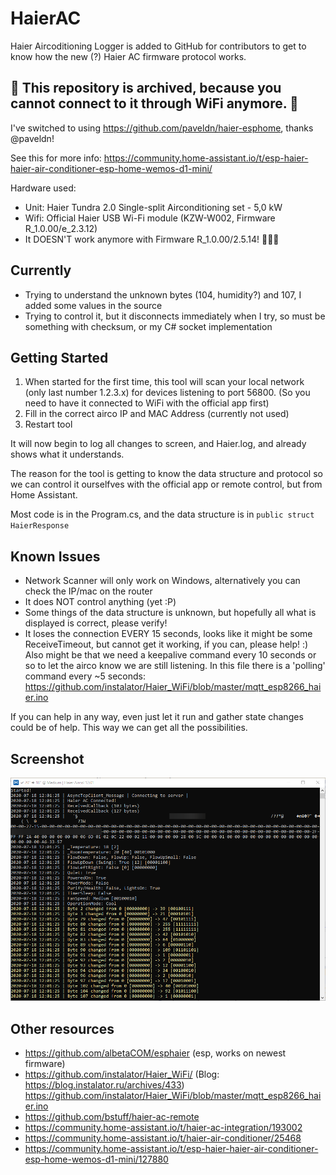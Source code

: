 # HaierAC
Haier Aircoditioning Logger is added to GitHub for contributors to get to know how the new (?) Haier AC firmware protocol works.

## 🚨 This repository is archived, because you cannot connect to it through WiFi anymore. 🚨

I've switched to using https://github.com/paveldn/haier-esphome, thanks @paveldn!

See this for more info:
https://community.home-assistant.io/t/esp-haier-haier-air-conditioner-esp-home-wemos-d1-mini/

Hardware used:
* Unit: Haier Tundra 2.0 Single-split Airconditioning set - 5,0 kW
* Wifi: Official Haier USB Wi-Fi module (KZW-W002, Firmware R_1.0.00/e_2.3.12)
* It DOESN'T work anymore with Firmware R_1.0.00/2.5.14! 🤬🤬🤬

## Currently

* Trying to understand the unknown bytes (104, humidity?) and 107, I added some values in the source
* Trying to control it, but it disconnects immediately when I try, so must be something with checksum, or my C# socket implementation

## Getting Started

1. When started for the first time, this tool will scan your local network (only last number 1.2.3.x) for devices listening to port 56800. (So you need to have it connected to WiFi with the official app first)
2. Fill in the correct airco IP and MAC Address (currently not used)
3. Restart tool

It will now begin to log all changes to screen, and Haier.log, and already shows what it understands.

The reason for the tool is getting to know the data structure and protocol so we can control it ourselfves with the official app or remote control, but from Home Assistant.

Most code is in the Program.cs, and the data structure is in `public struct HaierResponse`

## Known Issues

* Network Scanner will only work on Windows, alternatively you can check the IP/mac on the router
* It does NOT control anything (yet :P)
* Some things of the data structure is unknown, but hopefully all what is displayed is correct, please verify!
* It loses the connection EVERY 15 seconds, looks like it might be some ReceiveTimeout, but cannot get it working, if you can, please help! :) Also might be that we need a keepalive command every 10 seconds or so to let the airco know we are still listening. In this file there is a 'polling' command every ~5 seconds: https://github.com/instalator/Haier_WiFi/blob/master/mqtt_esp8266_haier.ino

If you can help in any way, even just let it run and gather state changes could be of help. This way we can get all the possibilities.

## Screenshot

![Screenshot](Screenshot01.png)

## Other resources

* https://github.com/albetaCOM/esphaier (esp, works on newest firmware)
* https://github.com/instalator/Haier_WiFi/ (Blog: https://blog.instalator.ru/archives/433)
  https://github.com/instalator/Haier_WiFi/blob/master/mqtt_esp8266_haier.ino
* https://github.com/bstuff/haier-ac-remote
* https://community.home-assistant.io/t/haier-ac-integration/193002
* https://community.home-assistant.io/t/haier-air-conditioner/25468
* https://community.home-assistant.io/t/esp-haier-haier-air-conditioner-esp-home-wemos-d1-mini/127880
